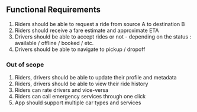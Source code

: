 ## Functional Requirements

1. Riders should be able to request a ride from source A to destination B
2. Riders should receive a fare estimate and approximate ETA
3. Drivers should be able to accept rides or not - depending on the status : available / offline / booked / etc.
4. Drivers should be able to navigate to pickup / dropoff


### Out of scope
1. Riders, drivers should be able to update their profile and metadata
2. Riders, drivers should be able to view their ride history
3. Riders can rate drivers and vice-versa
4. Riders can call emergency services through one click
5. App should support multiple car types and services

